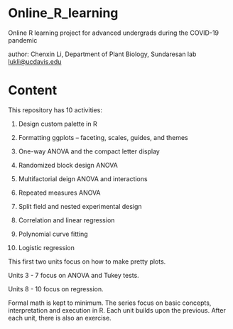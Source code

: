 # Online_R_learning
Online R learning project for advanced undergrads during the COVID-19 pandemic 

author: Chenxin Li, 
Department of Plant Biology,
Sundaresan lab
lukli@ucdavis.edu 

# Content
This repository has 10 activities: 

1) Design custom palette in R 
2) Formatting ggplots – faceting, scales, guides, and themes


3) One-way ANOVA and the compact letter display
4) Randomized block design ANOVA 
5) Multifactorial deign ANOVA and interactions
6) Repeated measures ANOVA
7) Split field and nested experimental design


8) Correlation and linear regression
9) Polynomial curve fitting 
10) Logistic regression  

This first two units focus on how to make pretty plots. 

Units 3 - 7 focus on ANOVA and Tukey tests. 

Units 8 - 10 focus on regression. 


Formal math is kept to minimum. The series focus on basic concepts, interpretation and execution in R. 
Each unit builds upon the previous. After each unit, there is also an exercise. 
